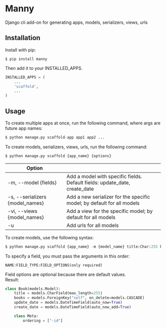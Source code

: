 # Manny
Django cli add-on for generating apps, models, serializers, views, urls
## Installation
Install with pip: 
```
$ pip install manny
```
Then add it to your INSTALLED_APPS.
```python
INSTALLED_APPS = (
    ...
    'scaffold',
    ...
)
```
## Usage
To create multiple apps at once, run the following command, where args are future app names:
```python
$ python manage.py scaffold-app app1 app2 ...
```
To create models, serializers, views, urls, run the following command:
```python
$ python manage.py scaffold {app_name} {options}
```
| Option |  |
| ------ | ------ |
| -m, --model {fields} | Add a model with specific fields. Default fields: update_date, create_date|
| -s, --serializers {model_names} | Add a new serializer for the specific model; by default for all models |
| -vi, --views {model_names} | Add a view for the specific model; by default for all models  |
| -u | Add urls for all models |

To create models, use the following syntax:
```python
$ python manage.py scaffold {app_name} -m {model_name} title:Char:255 books:Foreign::CASCADE
```
To specify a field, you must pass the arguments in this order: 
```
NAME:FIELD_TYPE:FIELD_OPTIONS(only required)
```
Field options are optional because there are default values.  
Result:  
```python
class Book(models.Model):
    title = models.CharField(max_length=255)
    books = models.ForeignKey("self", on_delete=models.CASCADE)
    update_date = models.DateTimeField(auto_now=True)
    create_date = models.DateTimeField(auto_now_add=True)

    class Meta:
        ordering = ["-id"]
```
